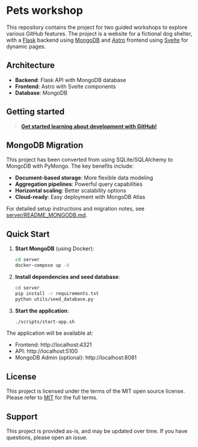 # Pets workshop

This repository contains the project for two guided workshops to explore various GitHub features. The project is a website for a fictional dog shelter, with a [Flask](https://flask.palletsprojects.com/en/stable/) backend using [MongoDB](https://www.mongodb.com/) and [Astro](https://astro.build/) frontend using [Svelte](https://svelte.dev/) for dynamic pages.

## Architecture

- **Backend**: Flask API with MongoDB database
- **Frontend**: Astro with Svelte components
- **Database**: MongoDB

## Getting started

> **[Get started learning about development with GitHub!](./content/README.md)**

## MongoDB Migration

This project has been converted from using SQLite/SQLAlchemy to MongoDB with PyMongo. The key benefits include:

- **Document-based storage**: More flexible data modeling
- **Aggregation pipelines**: Powerful query capabilities
- **Horizontal scaling**: Better scalability options
- **Cloud-ready**: Easy deployment with MongoDB Atlas

For detailed setup instructions and migration notes, see [server/README_MONGODB.md](./server/README_MONGODB.md).

## Quick Start

1. **Start MongoDB** (using Docker):
   ```bash
   cd server
   docker-compose up -d
   ```

2. **Install dependencies and seed database**:
   ```bash
   cd server
   pip install -r requirements.txt
   python utils/seed_database.py
   ```

3. **Start the application**:
   ```bash
   ./scripts/start-app.sh
   ```

The application will be available at:
- Frontend: http://localhost:4321
- API: http://localhost:5100
- MongoDB Admin (optional): http://localhost:8081

## License 

This project is licensed under the terms of the MIT open source license. Please refer to [MIT](./LICENSE.txt) for the full terms.

## Support

This project is provided as-is, and may be updated over time. If you have questions, please open an issue.
